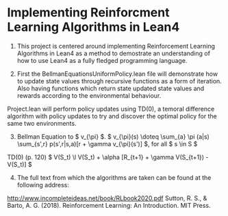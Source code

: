 # Implementing Reinforcment Learning Algorithms in Lean4


1. This project is centered around implementing Reinforcement Learning Algorithms in Lean4 as a method to demostrate an understanding of how to use Lean4 as a fully fledged programming language.

2. First the BellmanEquationsUniformPolicy.lean file will demonstrate how to update state values through recursive functions as a form of iteration. Also having functions which return state updated state values and rewards according to the environmental behaviour.

Project.lean will perform policy updates using TD(0), a temoral difference algorithm with policy updates to try and discover the optimal policy for the same two environments.

3. Bellman Equation to $ v_{\pi} $.
$ v_{\pi}(s) \doteq \sum_{a} \pi (a|s) \sum_{s',r} p(s',r|s,a)[r + \gamma v_{\pi}(s')] $, for all $ s \in S $

TD(0) (p. 120)
$ V(S_t) \l V(S_t) + \alpha [R_{t+1} + \gamma V(S_{t+1}) - V(S_t)]  $



4.  The full text from which the algorithms are taken can be found at the following address:

http://www.incompleteideas.net/book/RLbook2020.pdf
Sutton, R. S., & Barto, A. G. (2018). Reinforcement Learning: An Introduction. MIT Press.